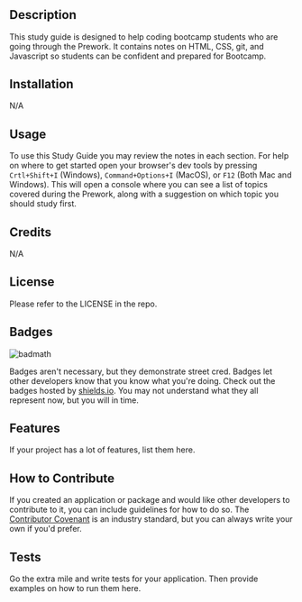 # <Your-Project-Title>

## Description

This study guide is designed to help coding bootcamp students who are going through the Prework. It contains notes on HTML, CSS, git, and Javascript so students can be confident and prepared for Bootcamp.

## Installation

N/A

## Usage

To use this Study Guide you may review the notes in each section. For help on where to get started open your browser's dev tools by pressing `Crtl+Shift+I` (Windows), `Command+Options+I` (MacOS), or `F12` (Both Mac and Windows). This will open a console where you can see a list of topics covered during the Prework, along with a suggestion on which topic you should study first.

## Credits

N/A

## License

Please refer to the LICENSE in the repo.

## Badges

![badmath](https://img.shields.io/github/languages/top/nielsenjared/badmath)

Badges aren't necessary, but they demonstrate street cred. Badges let other developers know that you know what you're doing. Check out the badges hosted by [shields.io](https://shields.io/). You may not understand what they all represent now, but you will in time.

## Features

If your project has a lot of features, list them here.

## How to Contribute

If you created an application or package and would like other developers to contribute to it, you can include guidelines for how to do so. The [Contributor Covenant](https://www.contributor-covenant.org/) is an industry standard, but you can always write your own if you'd prefer.

## Tests

Go the extra mile and write tests for your application. Then provide examples on how to run them here.